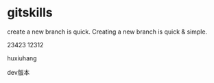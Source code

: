 # gitskills
create a new branch is quick.
Creating a new branch is quick & simple.

23423
12312


huxiuhang

dev版本
